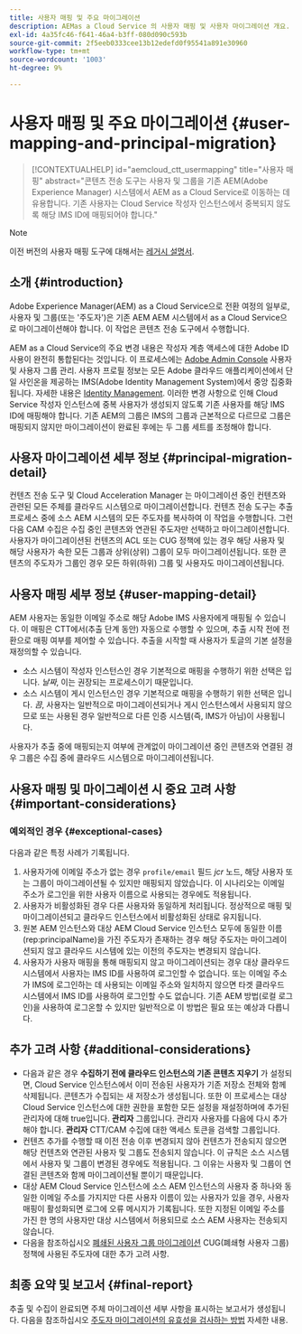 ```yaml
---
title: 사용자 매핑 및 주요 마이그레이션
description: AEMas a Cloud Service 의 사용자 매핑 및 사용자 마이그레이션 개요.
exl-id: 4a35fc46-f641-46a4-b3ff-080d090c593b
source-git-commit: 2f5eeb0333cee13b12edefd0f95541a891e30960
workflow-type: tm+mt
source-wordcount: '1003'
ht-degree: 9%

---
```


# 사용자 매핑 및 주요 마이그레이션 {#user-mapping-and-principal-migration}

>[!CONTEXTUALHELP]
>id="aemcloud_ctt_usermapping"
>title="사용자 매핑"
>abstract="콘텐츠 전송 도구는 사용자 및 그룹을 기존 AEM(Adobe Experience Manager) 시스템에서 AEM as a Cloud Service로 이동하는 데 유용합니다. 기존 사용자는 Cloud Service 작성자 인스턴스에서 중복되지 않도록 해당 IMS ID에 매핑되어야 합니다."

>[!NOTE]
>이전 버전의 사용자 매핑 도구에 대해서는 [레거시 설명서](/help/journey-migration/content-transfer-tool/user-mapping-tool-legacy/considerations-user-mapping-tool-legacy.md).

## 소개 {#introduction}

Adobe Experience Manager(AEM) as a Cloud Service으로 전환 여정의 일부로, 사용자 및 그룹(또는 &#39;주도자&#39;)은 기존 AEM AEM 시스템에서 as a Cloud Service으로 마이그레이션해야 합니다. 이 작업은 콘텐츠 전송 도구에서 수행합니다.

AEM as a Cloud Service의 주요 변경 내용은 작성자 계층 액세스에 대한 Adobe ID 사용이 완전히 통합된다는 것입니다. 이 프로세스에는 [Adobe Admin Console](https://helpx.adobe.com/kr/enterprise/using/admin-console.html) 사용자 및 사용자 그룹 관리. 사용자 프로필 정보는 모든 Adobe 클라우드 애플리케이션에서 단일 사인온을 제공하는 IMS(Adobe Identity Management System)에서 중앙 집중화됩니다. 자세한 내용은 [Identity Management](https://experienceleague.adobe.com/docs/experience-manager-cloud-service/content/overview/what-is-new-and-different.html#identity-management). 이러한 변경 사항으로 인해 Cloud Service 작성자 인스턴스에 중복 사용자가 생성되지 않도록 기존 사용자를 해당 IMS ID에 매핑해야 합니다. 기존 AEM의 그룹은 IMS의 그룹과 근본적으로 다르므로 그룹은 매핑되지 않지만 마이그레이션이 완료된 후에는 두 그룹 세트를 조정해야 합니다.

## 사용자 마이그레이션 세부 정보 {#principal-migration-detail}

컨텐츠 전송 도구 및 Cloud Acceleration Manager 는 마이그레이션 중인 컨텐츠와 관련된 모든 주체를 클라우드 시스템으로 마이그레이션합니다.  컨텐츠 전송 도구는 추출 프로세스 중에 소스 AEM 시스템의 모든 주도자를 복사하여 이 작업을 수행합니다.  그런 다음 CAM 수집은 수집 중인 콘텐츠와 연관된 주도자만 선택하고 마이그레이션합니다. 사용자가 마이그레이션된 컨텐츠의 ACL 또는 CUG 정책에 있는 경우 해당 사용자 및 해당 사용자가 속한 모든 그룹과 상위(상위) 그룹이 모두 마이그레이션됩니다. 또한 콘텐츠의 주도자가 그룹인 경우 모든 하위(하위) 그룹 및 사용자도 마이그레이션됩니다.

## 사용자 매핑 세부 정보 {#user-mapping-detail}

AEM 사용자는 동일한 이메일 주소로 해당 Adobe IMS 사용자에게 매핑될 수 있습니다.  이 매핑은 CTT에서(추출 단계 동안) 자동으로 수행할 수 있으며, 추출 시작 전에 전환으로 매핑 여부를 제어할 수 있습니다. 추출을 시작할 때 사용자가 토글의 기본 설정을 재정의할 수 있습니다.

* 소스 시스템이 작성자 인스턴스인 경우 기본적으로 매핑을 수행하기 위한 선택은 입니다. _날짜_, 이는 권장되는 프로세스이기 때문입니다.
* 소스 시스템이 게시 인스턴스인 경우 기본적으로 매핑을 수행하기 위한 선택은 입니다. _끔_, 사용자는 일반적으로 마이그레이션되거나 게시 인스턴스에서 사용되지 않으므로 또는 사용된 경우 일반적으로 다른 인증 시스템(즉, IMS가 아님)이 사용됩니다.

사용자가 추출 중에 매핑되는지 여부에 관계없이 마이그레이션 중인 콘텐츠와 연결된 경우 그룹은 수집 중에 클라우드 시스템으로 마이그레이션됩니다.

## 사용자 매핑 및 마이그레이션 시 중요 고려 사항 {#important-considerations}

### 예외적인 경우 {#exceptional-cases}

다음과 같은 특정 사례가 기록됩니다.

1. 사용자가에 이메일 주소가 없는 경우 `profile/email` 필드 *jcr* 노드, 해당 사용자 또는 그룹이 마이그레이션될 수 있지만 매핑되지 않았습니다. 이 시나리오는 이메일 주소가 로그인을 위한 사용자 이름으로 사용되는 경우에도 적용됩니다.
2. 사용자가 비활성화된 경우 다른 사용자와 동일하게 처리됩니다. 정상적으로 매핑 및 마이그레이션되고 클라우드 인스턴스에서 비활성화된 상태로 유지됩니다.
3. 원본 AEM 인스턴스와 대상 AEM Cloud Service 인스턴스 모두에 동일한 이름(rep:principalName)을 가진 주도자가 존재하는 경우 해당 주도자는 마이그레이션되지 않고 클라우드 시스템에 있는 이전의 주도자는 변경되지 않습니다.
4. 사용자가 사용자 매핑을 통해 매핑되지 않고 마이그레이션되는 경우 대상 클라우드 시스템에서 사용자는 IMS ID를 사용하여 로그인할 수 없습니다. 또는 이메일 주소가 IMS에 로그인하는 데 사용되는 이메일 주소와 일치하지 않으면 타겟 클라우드 시스템에서 IMS ID를 사용하여 로그인할 수도 없습니다. 기존 AEM 방법(로컬 로그인)을 사용하여 로그온할 수 있지만 일반적으로 이 방법은 필요 또는 예상과 다릅니다.

## 추가 고려 사항 {#additional-considerations}

* 다음과 같은 경우 **수집하기 전에 클라우드 인스턴스의 기존 콘텐츠 지우기** 가 설정되면, Cloud Service 인스턴스에서 이미 전송된 사용자가 기존 저장소 전체와 함께 삭제됩니다. 콘텐츠가 수집되는 새 저장소가 생성됩니다. 또한 이 프로세스는 대상 Cloud Service 인스턴스에 대한 권한을 포함한 모든 설정을 재설정하며에 추가된 관리자에 대해 true입니다. **관리자** 그룹입니다. 관리자 사용자를 다음에 다시 추가해야 합니다. **관리자** CTT/CAM 수집에 대한 액세스 토큰을 검색할 그룹입니다.
* 컨텐츠 추가를 수행할 때 이전 전송 이후 변경되지 않아 컨텐츠가 전송되지 않으면 해당 컨텐츠와 연관된 사용자 및 그룹도 전송되지 않습니다. 이 규칙은 소스 시스템에서 사용자 및 그룹이 변경된 경우에도 적용됩니다. 그 이유는 사용자 및 그룹이 연결된 콘텐츠와 함께 마이그레이션될 뿐이기 때문입니다.
* 대상 AEM Cloud Service 인스턴스에 소스 AEM 인스턴스의 사용자 중 하나와 동일한 이메일 주소를 가지지만 다른 사용자 이름이 있는 사용자가 있을 경우, 사용자 매핑이 활성화되면 로그에 오류 메시지가 기록됩니다. 또한 지정된 이메일 주소를 가진 한 명의 사용자만 대상 시스템에서 허용되므로 소스 AEM 사용자는 전송되지 않습니다.
* 다음을 참조하십시오 [폐쇄된 사용자 그룹 마이그레이션](/help/journey-migration/content-transfer-tool/using-content-transfer-tool/closed-user-groups-migration.md) CUG(폐쇄형 사용자 그룹) 정책에 사용된 주도자에 대한 추가 고려 사항.

## 최종 요약 및 보고서 {#final-report}

추출 및 수집이 완료되면 주체 마이그레이션 세부 사항을 표시하는 보고서가 생성됩니다. 다음을 참조하십시오 [주도자 마이그레이션의 유효성을 검사하는 방법](/help/journey-migration/content-transfer-tool/using-content-transfer-tool/validating-content-transfers.md#how-to-validate-principal-migration) 자세한 내용.
